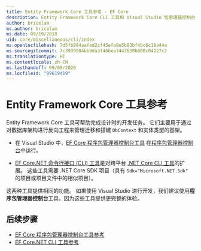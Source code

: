 ```yaml
---
title: Entity Framework Core 工具参考 - EF Core
description: Entity Framework Core CLI 工具和 Visual Studio 包管理器控制台的参考指南
author: bricelam
ms.author: bricelam
ms.date: 09/19/2018
uid: core/miscellaneous/cli/index
ms.openlocfilehash: 7d5fb984aafed2cf45efa9e5b83bf4bc6c18a44a
ms.sourcegitcommit: 7c3939504bb9da3f46bea3443638b808c04227c2
ms.translationtype: HT
ms.contentlocale: zh-CN
ms.lasthandoff: 09/09/2020
ms.locfileid: "89619419"
---
```

# <a name="entity-framework-core-tools-reference"></a>Entity Framework Core 工具参考

Entity Framework Core 工具可帮助完成设计时的开发任务。 它们主要用于通过对数据库架构进行反向工程来管理迁移和搭建 `DbContext` 和实体类型的基架。

* 在 Visual Studio 中，[EF Core 程序包管理器控制台工具](xref:core/miscellaneous/cli/powershell) 在[程序包管理器控制台](/nuget/tools/package-manager-console)中运行。

* [EF Core.NET 命令行接口 (CLI) 工具](xref:core/miscellaneous/cli/dotnet)是对跨平台 [.NET Core CLI 工具](/dotnet/core/tools/)的扩展。 这些工具需要 .NET Core SDK 项目（具有 `Sdk="Microsoft.NET.Sdk"` 的项目或项目文件中的相似项目）。

这两种工具提供相同的功能。 如果使用 Visual Studio 进行开发，我们建议使用**程序包管理器控制台**工具，因为这些工具提供更完整的体验。

## <a name="next-steps"></a>后续步骤

* [EF Core 程序包管理器控制台工具参考](xref:core/miscellaneous/cli/powershell)
* [EF Core.NET CLI 工具参考](xref:core/miscellaneous/cli/dotnet)
